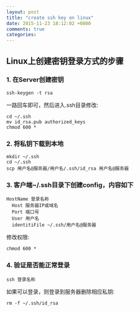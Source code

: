 ```yaml
---
layout: post
title: "create ssh key on linux"
date: 2015-11-23 18:12:02 +0800
comments: true
categories: 
---
```


## Linux上创建密钥登录方式的步骤

### 1. 在Server创建密钥

```
ssh-keygen -t rsa
```
一路回车即可，然后进入.ssh目录修改:

```
cd ~/.ssh
mv id_rsa.pub authorized_keys
chmod 600 *
```

### 2. 将私钥下载到本地

```
mkdir ~/.ssh
cd ~/.ssh
scp 用户名@服务器/用户名/.ssh/id_rsa 用户名@服务器
```

### 3. 客户端~/.ssh目录下创建config，内容如下

```
HostName 登录名称
  Host 服务器IP或域名
  Port 端口号
  User 用户名
  identitiFile ~/.ssh/用户名@服务器
```

修改权限:

```
chmod 600 *
```

### 4. 验证是否能正常登录

```
ssh 登录名称
```

如果可以登录，则登录到服务器删除相应私钥:

```
rm -f ~/.ssh/id_rsa
```

